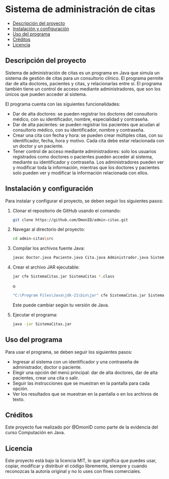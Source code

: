 # Sistema de administración de citas

* [Descripción del proyecto](https://github.com/DmonID/admin-citas#descripci%C3%B3n-del-proyecto)
* [Instalación y configuración](https://github.com/DmonID/admin-citas#instalaci%C3%B3n-y-configuraci%C3%B3n)
* [Uso del programa](https://github.com/DmonID/admin-citas#uso-del-programa)
* [Créditos](https://github.com/DmonID/admin-citas#cr%C3%A9ditos)
* [Licencia](https://github.com/DmonID/admin-citas#licencia)

## Descripción del proyecto

Sistema de administración de citas es un programa en Java que simula un sistema de gestión de citas para un consultorio clínico. El programa permite dar de alta doctores, pacientes y citas, y relacionarlas entre sí. El programa también tiene un control de acceso mediante administradores, que son los únicos que pueden acceder al sistema.

El programa cuenta con las siguientes funcionalidades:

- Dar de alta doctores: se pueden registrar los doctores del consultorio médico, con su identificador, nombre, especialidad y contraseña.
- Dar de alta pacientes: se pueden registrar los pacientes que acudan al consultorio médico, con su identificador, nombre y contraseña.
- Crear una cita con fecha y hora: se pueden crear múltiples citas, con su identificador, fecha, hora y motivo. Cada cita debe estar relacionada con un doctor y un paciente.
- Tener control de acceso mediante administradores: solo los usuarios registrados como doctores o pacientes pueden acceder al sistema, mediante su identificador y contraseña. Los administradores pueden ver y modificar toda la información, mientras que los doctores y pacientes solo pueden ver y modificar la información relacionada con ellos.

## Instalación y configuración

Para instalar y configurar el proyecto, se deben seguir los siguientes pasos:

1. Clonar el repositorio de GitHub usando el comando:
   ```bash
   git clone https://github.com/DmonID/admin-citas.git
   ```

2. Navegar al directorio del proyecto:
   ```bash
   cd admin-citas\src
   ```
   
3. Compilar los archivos fuente Java:
   ```bash
   javac Doctor.java Paciente.java Cita.java Administrador.java SistemaCitas.java
   ```
   
5. Crear el archivo JAR ejecutable:
   ```bash
   jar cfe SistemaCitas.jar SistemaCitas *.class
   ```
   o
   ```bash
   "C:\Program Files\Java\jdk-21\bin\jar" cfe SistemaCitas.jar SistemaCitas *.class
   ```
   Este puede cambiar según tu versión de Java.
   
6. Ejecutar el programa:
   ```bash
   java -jar SistemaCitas.jar
   ```

## Uso del programa

Para usar el programa, se deben seguir los siguientes pasos:

* Ingresar al sistema con un identificador y una contraseña de administrador, doctor o paciente.
* Elegir una opción del menú principal: dar de alta doctores, dar de alta pacientes, crear una cita o salir.
* Seguir las instrucciones que se muestran en la pantalla para cada opción.
* Ver los resultados que se muestran en la pantalla o en los archivos de texto.

## Créditos

Este proyecto fue realizado por @DmonID como parte de la evidencia del curso Computación en Java. 

## Licencia

Este proyecto está bajo la licencia MIT, lo que significa que puedes usar, copiar, modificar y distribuir el código libremente, siempre y cuando reconozcas la autoría original y no lo uses con fines comerciales.

